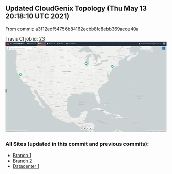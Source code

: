 ## Updated CloudGenix Topology (Thu May 13 20:18:10 UTC 2021)

From commit: a3f12edf54756b84162ecbb8fc8ebb369aece40a 

Travis CI job id: [23](https://travis-ci.com/CloudGenix/network-as-code/builds/205481822)
<img alt="Map Image" src="map.png?raw=1" width="1110">

### All Sites (updated in this commit and previous commits):

<ul>
<li><A href="Branch 1/README.md">Branch 1</A>
<li><A href="Branch 2/README.md">Branch 2</A>
<li><A href="Datacenter 1/README.md">Datacenter 1</A>

